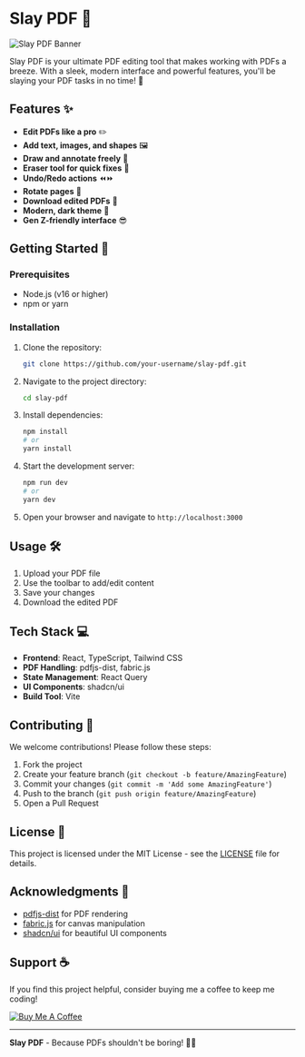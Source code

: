 # Slay PDF 🚀

![Slay PDF Banner](https://via.placeholder.com/1200x400.png?text=Slay+PDF+Banner) <!-- Add your banner image here -->

Slay PDF is your ultimate PDF editing tool that makes working with PDFs a breeze. With a sleek, modern interface and powerful features, you'll be slaying your PDF tasks in no time! 💅

## Features ✨

- **Edit PDFs like a pro** ✏️
- **Add text, images, and shapes** 🖼️
- **Draw and annotate freely** 🎨
- **Eraser tool for quick fixes** 🧼
- **Undo/Redo actions** ⏪⏩
- **Rotate pages** 🔄
- **Download edited PDFs** 💾
- **Modern, dark theme** 🌙
- **Gen Z-friendly interface** 😎

## Getting Started 🏁

### Prerequisites

- Node.js (v16 or higher)
- npm or yarn

### Installation

1. Clone the repository:
   ```bash
   git clone https://github.com/your-username/slay-pdf.git
   ```
2. Navigate to the project directory:
   ```bash
   cd slay-pdf
   ```
3. Install dependencies:
   ```bash
   npm install
   # or
   yarn install
   ```
4. Start the development server:
   ```bash
   npm run dev
   # or
   yarn dev
   ```
5. Open your browser and navigate to `http://localhost:3000`

## Usage 🛠️

1. Upload your PDF file
2. Use the toolbar to add/edit content
3. Save your changes
4. Download the edited PDF

## Tech Stack 💻

- **Frontend**: React, TypeScript, Tailwind CSS
- **PDF Handling**: pdfjs-dist, fabric.js
- **State Management**: React Query
- **UI Components**: shadcn/ui
- **Build Tool**: Vite

## Contributing 🤝

We welcome contributions! Please follow these steps:

1. Fork the project
2. Create your feature branch (`git checkout -b feature/AmazingFeature`)
3. Commit your changes (`git commit -m 'Add some AmazingFeature'`)
4. Push to the branch (`git push origin feature/AmazingFeature`)
5. Open a Pull Request

## License 📄

This project is licensed under the MIT License - see the [LICENSE](LICENSE) file for details.

## Acknowledgments 🙏

- [pdfjs-dist](https://mozilla.github.io/pdf.js/) for PDF rendering
- [fabric.js](http://fabricjs.com/) for canvas manipulation
- [shadcn/ui](https://ui.shadcn.com/) for beautiful UI components

## Support ☕

If you find this project helpful, consider buying me a coffee to keep me coding!

[![Buy Me A Coffee](https://www.buymeacoffee.com/assets/img/custom_images/orange_img.png)](https://www.buymeacoffee.com/yourusername)

---

**Slay PDF** - Because PDFs shouldn't be boring! 💅✨
